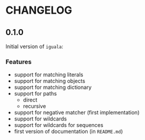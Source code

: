 # CHANGELOG

## 0.1.0

Initial version of `iguala`:

### Features

* support for matching literals
* support for matching objects
* support for matching dictionary
* support for paths
    * direct
    * recursive
* support for negative matcher (first implementation)
* support for wildcards
* support for wildcards for sequences
* first version of documentation (in `README.md`)